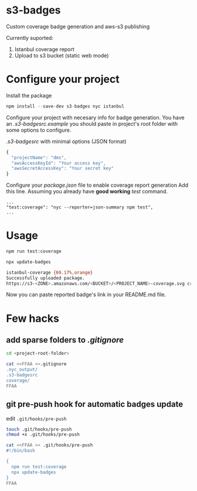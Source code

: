 # s3-badges

Custom coverage badge generation and aws-s3 publishing

Currently suported:
1. Istanbul coverage report
2. Upload to s3 bucket (static web mode)

# Configure your project

Install the package
```javascript
npm install --save-dev s3-badges nyc istanbul
```

Configure your project with necesary info for badge generation.
You have an _.s3-badgesrc.example_ you should paste in project's
root folder with some options to configure.

_.s3-badgesrc_ with minimal options (JSON format)

```javascript
{
  "projectName": "dms",
  "awsAccessKeyId": "Your access key",
  "awsSecretAccessKey": "Your secret key"
}
```

Configure your _package.json_ file to enable coverage report generation
Add this line. Assuming you already have __good working__ _test_ command.

```
...
"test:coverage": "nyc --reporter=json-summary npm test",
...
```

# Usage

```bash
npm run test:coverage

npx update-badges

istanbul-coverage {69.17%,orange}
Successfully uploaded package.
https://s3-<ZONE>.amazonaws.com/<BUCKET>/<PROJECT_NAME>-coverage.svg created
```

Now you can paste reported badge's link in your README.md file.

# Few hacks

## add sparse folders to _.gitignore_

```bash
cd <project-root-folder>

cat <<FFAA >>.gitignore 
.nyc_output/
.s3-badgesrc
coverage/
FFAA
```

## git pre-push hook for automatic badges update

edit `.git/hooks/pre-push`

```bash
touch .git/hooks/pre-push
chmod +x .git/hooks/pre-push

cat <<FFAA >> .git/hooks/pre-push
#!/bin/bash

{
  npm run test:coverage
  npx update-badges
}
FFAA
```
